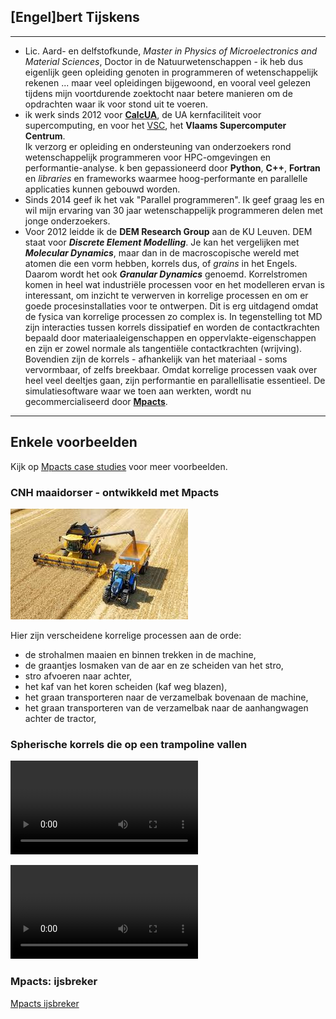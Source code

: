 ## [Engel]bert Tijskens

---

- Lic. Aard- en delfstofkunde, *Master in Physics of Microelectronics and Material Sciences*, Doctor in de 
  Natuurwetenschappen - ik heb dus eigenlijk geen opleiding genoten in programmeren of wetenschappelijk rekenen ... 
  maar veel opleidingen bijgewoond, en vooral veel gelezen tijdens mijn voortdurende zoektocht naar betere manieren 
  om de opdrachten waar ik voor stond uit te voeren.  
- ik werk sinds 2012 voor **[CalcUA](https://www.uantwerpen.be/en/research-facilities/calcua/)**, de UA 
  kernfaciliteit voor supercomputing, en voor het [VSC](https://vscentrum.be), het **Vlaams Supercomputer Centrum**.  
  Ik verzorg er opleiding en ondersteuning van onderzoekers rond wetenschappelijk programmeren voor HPC-omgevingen 
  en performantie-analyse. k ben gepassioneerd door **Python**, **C++**, **Fortran** en *libraries* en frameworks 
  waarmee hoog-performante en parallelle applicaties kunnen gebouwd worden.
- Sinds 2014 geef ik het vak "Parallel programmeren". Ik geef graag les en wil mijn ervaring van 30 jaar 
  wetenschappelijk programmeren delen met jonge onderzoekers.
- Voor 2012 leidde ik de **DEM Research Group** aan de KU Leuven. DEM staat voor ***Discrete Element Modelling***. 
  Je kan het vergelijken met ***Molecular Dynamics***, maar dan in de macroscopische wereld met atomen die een vorm 
  hebben, korrels dus, of *grains* in het Engels. Daarom wordt het ook ***Granular Dynamics*** genoemd. 
  Korrelstromen komen in heel wat industriële processen voor en het modelleren ervan is interessant, om inzicht te 
  verwerven in korrelige processen en om er goede procesinstallaties voor te ontwerpen. Dit is erg uitdagend omdat de 
  fysica van korrelige processen zo complex is. In tegenstelling tot MD zijn interacties tussen korrels dissipatief 
  en worden de contactkrachten bepaald door materiaaleigenschappen en oppervlakte-eigenschappen en zijn er zowel 
  normale als tangentiële contactkrachten (wrijving). Bovendien zijn de korrels - afhankelijk van het materiaal - 
  soms vervormbaar, of zelfs breekbaar. Omdat korrelige processen vaak over heel veel deeltjes gaan, zijn 
  performantie en parallellisatie essentieel. De simulatiesoftware waar we toen aan werkten, wordt nu 
  gecommercialiseerd door **[Mpacts](https://mpacts.com)**. 

---

## Enkele voorbeelden

Kijk op [Mpacts case studies](https://mpacts.com/case-studies.html) voor meer voorbeelden. 

### CNH maaidorser - ontwikkeld met Mpacts

![CNH maaidorser](public/cnh-combine-harvester.jpeg)

Hier zijn verscheidene korrelige processen aan de orde:

- de strohalmen maaien en binnen trekken in de machine,
- de graantjes losmaken van de aar en ze scheiden van het stro,
- stro afvoeren naar achter,
- het kaf van het koren scheiden (kaf weg blazen),
- het graan transporteren naar de verzamelbak bovenaan de machine,
- het graan transporteren van de verzamelbak naar de aanhangwagen achter de tractor,

### Spherische korrels die op een trampoline vallen

![type:video](public/spheres2000_sheet4.mp4)

<video controls>
  <source src="/public/spheres2000_sheet4.mp4" type="video/mp4">
</video>

### Mpacts: ijsbreker

[Mpacts ijsbreker](https://www.youtube.com/watch?v=6qd7HAVRCn8)

